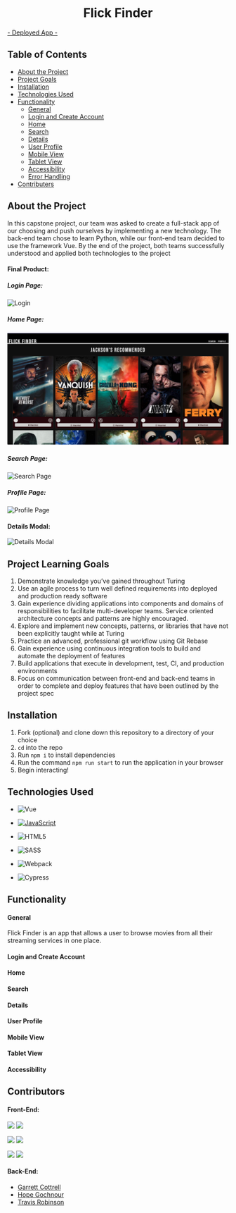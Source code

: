 <h1 align="center">Flick Finder</h1>
<a align="center" href="https://watchtowhat.herokuapp.com/#/home">- Deployed App -</a>

## Table of Contents

- [About the Project](#about-the-project)
- [Project Goals](#project-learning-goals)
- [Installation](#installation)
- [Technologies Used](#technologies-used)
- [Functionality](#functionality)
  - [General](#general)
  - [Login and Create Account](#login-and-create-account)
  - [Home](#home)
  - [Search](#search)
  - [Details](#details) 
  - [User Profile](#user-profile)
  - [Mobile View](#mobile-view)
  - [Tablet View](#tablet-view)
  - [Accessibility](#accessibility)
  - [Error Handling](#error-handling)
- [Contributers](#contributers)

## About the Project

In this capstone project, our team was asked to create a full-stack app of our choosing and push ourselves by implementing a new technology. The back-end team chose to learn Python, while our front-end team decided to use the framework Vue. By the end of the project, both teams successfully understood and applied both technologies to the project 


#### Final Product:

##### Login Page: 
![Login](https://media.giphy.com/media/YLB9pdDKnEZMLHubjV/giphy.gif)

##### Home Page:
![Home](src/assets/Home.png)

##### Search Page: 
![Search Page](https://media.giphy.com/media/HrgXOiHqSUxLPbXuOH/giphy.gif)

##### Profile Page: 
![Profile Page](https://media.giphy.com/media/gKzZsmgvmo8uTMimSZ/giphy.gif)

#### Details Modal: 
![Details Modal](https://media.giphy.com/media/avUVS3lv8epzYudq5F/giphy.gif)

## Project Learning Goals
1. Demonstrate knowledge you’ve gained throughout Turing
2. Use an agile process to turn well defined requirements into deployed and production ready software
3. Gain experience dividing applications into components and domains of responsibilities to facilitate multi-developer teams. Service oriented architecture concepts and patterns are highly encouraged.
4. Explore and implement new concepts, patterns, or libraries that have not been explicitly taught while at Turing
5. Practice an advanced, professional git workflow using Git Rebase
6. Gain experience using continuous integration tools to build and automate the deployment of features
7. Build applications that execute in development, test, CI, and production environments
8. Focus on communication between front-end and back-end teams in order to complete and deploy features that have been outlined by the project spec

## Installation
1. Fork (optional) and clone down this repository to a directory of your choice
2. <code>cd</code> into the repo
3. Run <code>npm i</code> to install dependencies
4. Run the command <code>npm run start</code> to run the application in your browser
5. Begin interacting!

## Technologies Used
- ![Vue](https://img.shields.io/badge/vue%20-%2320232a.svg?&style=for-the-badge&logo=vue&logoColor=%2361DAFB)

- [![JavaScript](https://img.shields.io/badge/javascript%20-%23323330.svg?&style=for-the-badge&logo=javascript&logoColor=%23F7DF1E)](https://www.javascript.com/)

- ![HTML5](https://img.shields.io/badge/html5%20-%23E34F26.svg?&style=for-the-badge&logo=html5&logoColor=white)

- ![SASS](https://img.shields.io/badge/SASS%20-hotpink.svg?&style=for-the-badge&logo=SASS&logoColor=white)

- ![Webpack](https://img.shields.io/badge/webpack%20-%238DD6F9.svg?&style=for-the-badge&logo=webpack&logoColor=black)

- ![Cypress](https://img.shields.io/badge/cypress%20-%2317202C.svg?&style=for-the-badge&logo=cypress&logoColor=white)

## Functionality

#### General
Flick Finder is an app that allows a user to browse movies from all their streaming services in one place. 
#### Login and Create Account
#### Home
#### Search
#### Details
#### User Profile 
#### Mobile View
#### Tablet View
#### Accessibility

## Contributors 

#### Front-End: 
[<img src="https://img.shields.io/badge/LinkedIn-matt--umland-informational?style=for-the-badge&labelColor=black&logo=linkedin&logoColor=0077b5&&color=0FBBD6"/>][linkedin0]
[<img src="https://img.shields.io/badge/Github-mattumland-informational?style=for-the-badge&labelColor=black&logo=github&color=8B0BD5"/>][github0]

[<img src="https://img.shields.io/badge/LinkedIn-jackson--mcguire-informational?style=for-the-badge&labelColor=black&logo=linkedin&logoColor=0077b5&&color=0FBBD6"/>][linkedin1]
[<img src="https://img.shields.io/badge/Github-jackson--mcguire-informational?style=for-the-badge&labelColor=black&logo=github&color=8B0BD5"/>][github1]

[<img src="https://img.shields.io/badge/LinkedIn-julia--iwinski-informational?style=for-the-badge&labelColor=black&logo=linkedin&logoColor=0077b5&&color=0FBBD6"/>][linkedin2]
[<img src="https://img.shields.io/badge/Github-julia--iwinski-informational?style=for-the-badge&labelColor=black&logo=github&color=8B0BD5"/>][github2]

#### Back-End:
- [Garrett Cottrell](https://github.com/GarrettCottrell)
- [Hope Gochnour](https://github.com/hopesgit)
- [Travis Robinson](https://github.com/Trevor-Robinson)

<!-- Personal Definitions  -->
[linkedin0]: https://www.linkedin.com/in/matt-umland-he-him-4264455b/
[github0]: https://github.com/mattumland
[linkedin1]: https://www.linkedin.com/in/jackson-mcguire/
[github1]: https://github.com/Jacksonmcguire
[linkedin2]: https://www.linkedin.com/in/julia-iwinski-898540138/
[github2]: https://github.com/jgiwinski

